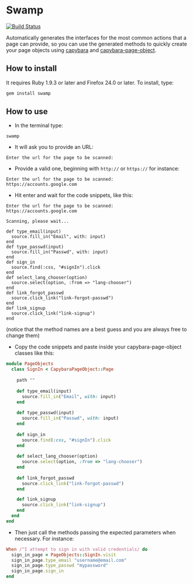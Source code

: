# Swamp

[![Build Status](https://travis-ci.org/Juraci/swamp.png?branch=master)](https://travis-ci.org/Juraci/swamp)

Automatically generates the interfaces for the most common actions that a page can provide, 
so you can use the generated methods to quickly create your page objects using [capybara](https://github.com/jnicklas/capybara) and [capybara-page-object](https://github.com/andyw8/capybara-page-object).

## How to install

It requires Ruby 1.9.3 or later and Firefox 24.0 or later. To install, type:

```bash
gem install swamp
```

## How to use

* In the terminal type: 

```shell
swamp
```
* It will ask you to provide an URL:

```shell
Enter the url for the page to be scanned:
```

* Provide a valid one, beginning with `http://` or `https://` for instance:

```shell
Enter the url for the page to be scanned:
https://accounts.google.com
```

* Hit enter and wait for the code snippets, like this: 

```shell
Enter the url for the page to be scanned:
https://accounts.google.com

Scanning, please wait...

def type_email(input)
  source.fill_in("Email", with: input)
end
def type_passwd(input)
  source.fill_in("Passwd", with: input)
end
def sign_in
  source.find(:css, "#signIn").click
end
def select_lang_chooser(option)
  source.select(option, :from => "lang-chooser")
end
def link_forgot_passwd
  source.click_link("link-forgot-passwd")
end
def link_signup
  source.click_link("link-signup")
end
```
(notice that the method names are a best guess and you are always free to change them)

* Copy the code snippets and paste inside your capybara-page-object classes like this:

```ruby
module PageObjects
  class SignIn < CapybaraPageObject::Page
  
    path ""
  
    def type_email(input)
      source.fill_in("Email", with: input)
    end
  
    def type_passwd(input)
      source.fill_in("Passwd", with: input)
    end
  
    def sign_in
      source.find(:css, "#signIn").click
    end
  
    def select_lang_chooser(option)
      source.select(option, :from => "lang-chooser")
    end
  
    def link_forgot_passwd
      source.click_link("link-forgot-passwd")
    end

    def link_signup
      source.click_link("link-signup")
    end
  end
end
```

* Then just call the methods passing the expected parameters when necessary. For instance:

```ruby
When /^I attempt to sign in with valid credentials/ do
  sign_in_page = PageObjects::SignIn.visit
  sign_in_page.type_email "username@email.com"
  sign_in_page.type_passwd "mypassword"
  sign_in_page.sign_in
end
```

